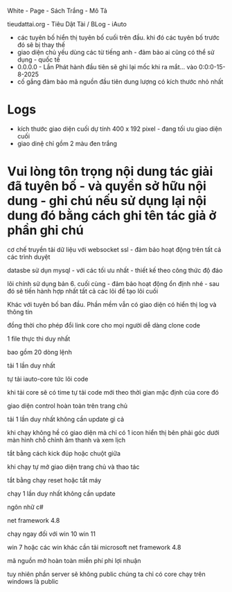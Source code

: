 ﻿White - Page - Sách Trắng - Mô Tả

tieudattai.org - Tiêu Dật Tài / BLog - iAuto

+ các tuyên bố hiển thị tuyên bố cuối trên đầu. khi đó các tuyên bố trước đó sẽ bị thay thế
+ giao diện chủ yếu dùng các từ tiếng anh - đảm bảo ai cũng có thể sử dụng - quốc tế
+ 0.0.0.0 - Lần Phát hành đầu tiên sẽ ghi lại mốc khi ra mắt... vào 0:0:0-15-8-2025
+ cố gắng đảm bảo mã nguồn đầu tiên dung lượng có kích thước nhỏ nhất

# Logs
+ kích thước giao diện cuối dự tính 400 x 192 pixel - đang tối ưu giao diện cuối
+ giao dinệ chỉ gồm 2 màu đen trắng

# Vui lòng tôn trọng nội dung tác giải đã tuyên bố - và quyền sở hữu nội dung - ghi chú nếu sử dụng lại nội dung đó bằng cách ghi tên tác giả ở phần ghi chú

cơ chế truyền tải dữ liệu với websocket ssl - đảm bảo hoạt động trên tất cả các trình duyệt

datasbe sử dụn mysql - với các tối ưu nhất - thiết kế theo công thức độ đáo

lõi chính sử dụng bản 6. cuối cùng - đảm bảo hoạt động ổn định nhé - sau đó sẽ tiến hành hợp nhất tất cả các lõi để tạo lõi cuối

Khác với tuyên bố ban đầu. Phần mềm vẫn có giao diện có hiển thị log và thông tin

đồng thời cho phép đổi link core cho mọi người dễ dàng clone code

1 file thực thi duy nhất

bao gồm 20 dòng lệnh

tải 1 lần duy nhất

tự tải iauto-core tức lõi code

khi tải core sẽ có time tự tải code mới theo thời gian mặc định của core đó

giao diện control hoàn toàn trên trang chủ

tải 1 lần duy nhất không cần update gì cả

khi chạy không hề có giao diện mà chỉ có 1 icon hiển thị bên phải góc dưới màn hình chỗ chỉnh âm thanh và xem lịch


tắt bằng cách kick đúp hoặc chuột giữa

khi chạy tự mở giao diện trang chủ và thao tác

tắt bằng chạy reset hoặc tắt máy

chạy 1 lần duy nhất không cần update

ngôn nhữ c#

net framework 4.8

chạy ngay đối với win 10 win 11

win 7 hoặc các win khác cần tải microsoft net framework 4.8

mã nguồn mở hoàn toàn miễn phí phi lợi nhuận

tuy nhiên phần server sẽ không public chúng ta chỉ có core chạy trên windows là public
